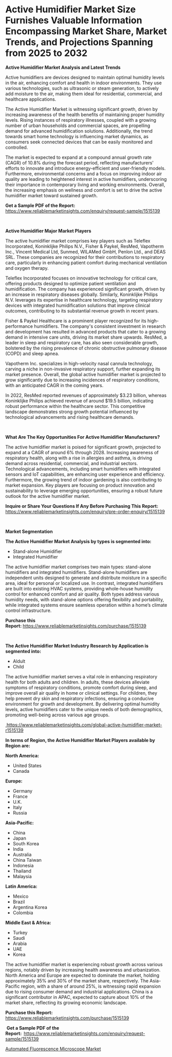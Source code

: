 <p><h1>Active Humidifier Market Size Furnishes Valuable Information Encompassing Market Share, Market Trends, and Projections Spanning from 2025 to 2032</h1></p><p><strong>Active Humidifier Market Analysis and Latest Trends</strong></p>
<p><p>Active humidifiers are devices designed to maintain optimal humidity levels in the air, enhancing comfort and health in indoor environments. They use various technologies, such as ultrasonic or steam generation, to actively add moisture to the air, making them ideal for residential, commercial, and healthcare applications. </p><p>The Active Humidifier Market is witnessing significant growth, driven by increasing awareness of the health benefits of maintaining proper humidity levels. Rising instances of respiratory illnesses, coupled with a growing number of urban households and commercial spaces, are propelling demand for advanced humidification solutions. Additionally, the trend towards smart home technology is influencing market dynamics, as consumers seek connected devices that can be easily monitored and controlled.</p><p>The market is expected to expand at a compound annual growth rate (CAGR) of 10.8% during the forecast period, reflecting manufacturers' efforts to innovate and introduce energy-efficient and user-friendly models. Furthermore, environmental concerns and a focus on improving indoor air quality are leading to heightened interest in active humidifiers, underscoring their importance in contemporary living and working environments. Overall, the increasing emphasis on wellness and comfort is set to drive the active humidifier market toward sustained growth.</p></p>
<p><strong>Get a Sample PDF of the Report:&nbsp;</strong> <a href="https://www.reliablemarketinsights.com/enquiry/request-sample/1515139?utm_campaign=2951&utm_medium=2&utm_source=Github&utm_content=ia&utm_term=04032025&utm_id=active-humidifier">https://www.reliablemarketinsights.com/enquiry/request-sample/1515139</a></p>
<p>&nbsp;</p>
<p><strong>Active Humidifier Major Market Players</strong></p>
<p><p>The active humidifier market comprises key players such as Teleflex Incorporated, Koninklijke Philips N.V., Fisher & Paykel, ResMed, Vapotherm Inc., Vincent Medical Ltd, Sunmed, WILAMed GmbH, Penlon Ltd., and DEAS SRL. These companies are recognized for their contributions to respiratory care, particularly in enhancing patient comfort during mechanical ventilation and oxygen therapy.</p><p>Teleflex Incorporated focuses on innovative technology for critical care, offering products designed to optimize patient ventilation and humidification. The company has experienced significant growth, driven by an increase in respiratory diseases globally. Similarly, Koninklijke Philips N.V. leverages its expertise in healthcare technology, targeting respiratory devices with integrated humidification solutions that improve clinical outcomes, contributing to its substantial revenue growth in recent years.</p><p>Fisher & Paykel Healthcare is a prominent player recognized for its high-performance humidifiers. The company's consistent investment in research and development has resulted in advanced products that cater to a growing demand in intensive care units, driving its market share upwards. ResMed, a leader in sleep and respiratory care, has also seen considerable growth, bolstered by the rising prevalence of chronic obstructive pulmonary disease (COPD) and sleep apnea.</p><p>Vapotherm Inc. specializes in high-velocity nasal cannula technology, carving a niche in non-invasive respiratory support, further expanding its market presence. Overall, the global active humidifier market is projected to grow significantly due to increasing incidences of respiratory conditions, with an anticipated CAGR in the coming years.</p><p>In 2022, ResMed reported revenues of approximately $3.23 billion, whereas Koninklijke Philips achieved revenue of around $19.5 billion, indicating robust performance within the healthcare sector. This competitive landscape demonstrates strong growth potential influenced by technological advancements and rising healthcare demands.</p></p>
<p>&nbsp;</p>
<p><strong>What Are The Key Opportunities For Active Humidifier Manufacturers?</strong></p>
<p><p>The active humidifier market is poised for significant growth, projected to expand at a CAGR of around 6% through 2028. Increasing awareness of respiratory health, along with a rise in allergies and asthma, is driving demand across residential, commercial, and industrial sectors. Technological advancements, including smart humidifiers with integrated sensors and IoT capabilities, are enhancing user experience and efficiency. Furthermore, the growing trend of indoor gardening is also contributing to market expansion. Key players are focusing on product innovation and sustainability to leverage emerging opportunities, ensuring a robust future outlook for the active humidifier market.</p></p>
<p><strong>Inquire or Share Your Questions If Any Before Purchasing This Report:</strong> <a href="https://www.reliablemarketinsights.com/enquiry/pre-order-enquiry/1515139?utm_campaign=2951&utm_medium=2&utm_source=Github&utm_content=ia&utm_term=04032025&utm_id=active-humidifier">https://www.reliablemarketinsights.com/enquiry/pre-order-enquiry/1515139</a></p>
<p>&nbsp;</p>
<p><strong>Market Segmentation</strong></p>
<p><strong>The Active Humidifier Market Analysis by types is segmented into:</strong></p>
<p><ul><li>Stand-alone Humidifier</li><li>Integrated Humidifier</li></ul></p>
<p><p>The active humidifier market comprises two main types: stand-alone humidifiers and integrated humidifiers. Stand-alone humidifiers are independent units designed to generate and distribute moisture in a specific area, ideal for personal or localized use. In contrast, integrated humidifiers are built into existing HVAC systems, providing whole-house humidity control for enhanced comfort and air quality. Both types address various humidity needs, with stand-alone options offering flexibility and portability, while integrated systems ensure seamless operation within a home’s climate control infrastructure.</p></p>
<p><strong>Purchase this Report:&nbsp;</strong><a href="https://www.reliablemarketinsights.com/purchase/1515139?utm_campaign=2951&utm_medium=2&utm_source=Github&utm_content=ia&utm_term=04032025&utm_id=active-humidifier">https://www.reliablemarketinsights.com/purchase/1515139</a></p>
<p>&nbsp;</p>
<p><strong>The Active Humidifier Market Industry Research by Application is segmented into:</strong></p>
<p><ul><li>Aldult</li><li>Child</li></ul></p>
<p><p>The active humidifier market serves a vital role in enhancing respiratory health for both adults and children. In adults, these devices alleviate symptoms of respiratory conditions, promote comfort during sleep, and improve overall air quality in home or clinical settings. For children, they help prevent dry skin and respiratory infections, ensuring a conducive environment for growth and development. By delivering optimal humidity levels, active humidifiers cater to the unique needs of both demographics, promoting well-being across various age groups.</p></p>
<p><a href="https://www.reliablemarketinsights.com/global-active-humidifier-market-r1515139?utm_campaign=2951&utm_medium=2&utm_source=Github&utm_content=ia&utm_term=04032025&utm_id=active-humidifier">&nbsp;https://www.reliablemarketinsights.com/global-active-humidifier-market-r1515139</a></p>
<p><strong>In terms of Region, the Active Humidifier Market Players available by Region are:</strong></p>
<p>
    <p> <strong> North America: </strong>
        <ul>
            <li>United States</li>
            <li>Canada</li>
        </ul>
        </p> 
    <p> <strong> Europe: </strong>
        <ul>
            <li>Germany</li>
            <li>France</li>
            <li>U.K.</li>
            <li>Italy</li>
            <li>Russia</li>
        </ul>
        </p> 
    <p> <strong> Asia-Pacific: </strong>
        <ul>
            <li>China</li>
            <li>Japan</li>
            <li>South Korea</li>
            <li>India</li>
            <li>Australia</li>
            <li>China Taiwan</li>
            <li>Indonesia</li>
            <li>Thailand</li>
            <li>Malaysia</li>
        </ul>
        </p> 
    <p> <strong> Latin America: </strong>
        <ul>
            <li>Mexico</li>
            <li>Brazil</li>
            <li>Argentina Korea</li>
            <li>Colombia</li>
        </ul>
        </p> 
    <p> <strong> Middle East & Africa: </strong>
        <ul>
            <li>Turkey</li>
            <li>Saudi</li>
            <li>Arabia</li>
            <li>UAE</li>
            <li>Korea</li>
        </ul>
    </p>
    </p>
<p><p>The active humidifier market is experiencing robust growth across various regions, notably driven by increasing health awareness and urbanization. North America and Europe are expected to dominate the market, holding approximately 35% and 30% of the market share, respectively. The Asia-Pacific region, with a share of around 25%, is witnessing rapid expansion due to rising consumer demand and industrial applications. China is a significant contributor in APAC, expected to capture about 10% of the market share, reflecting its growing economic landscape.</p></p>
<p><strong>Purchase this Report: </strong><a href="https://www.reliablemarketinsights.com/purchase/1515139?utm_campaign=2951&utm_medium=2&utm_source=Github&utm_content=ia&utm_term=04032025&utm_id=active-humidifier">https://www.reliablemarketinsights.com/purchase/1515139</a></p>
<p>&nbsp;<strong>Get a Sample PDF of the Report:&nbsp;&nbsp;</strong><a href="https://www.reliablemarketinsights.com/enquiry/request-sample/1515139?utm_campaign=2951&utm_medium=2&utm_source=Github&utm_content=ia&utm_term=04032025&utm_id=active-humidifier">https://www.reliablemarketinsights.com/enquiry/request-sample/1515139</a></p>
<p><strong></strong></p>
<p><p><a href="https://github.com/zitanebeibit9/Market-Research-Report-List-1/blob/main/automated-fluorescence-microscope-market.md?utm_campaign=2951&utm_medium=2&utm_source=Github&utm_content=ia&utm_term=04032025&utm_id=active-humidifier">Automated Fluorescence Microscope Market</a></p></p>